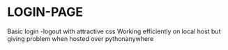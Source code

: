 # LOGIN-PAGE
Basic login -logout with attractive css 
Working efficiently on local host but giving problem when hosted over pythonanywhere
